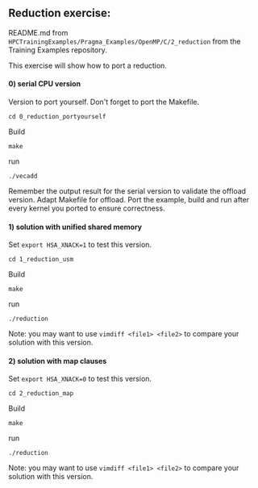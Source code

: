 
## Reduction exercise:

README.md from `HPCTrainingExamples/Pragma_Examples/OpenMP/C/2_reduction` from the Training Examples repository.

This exercise will show how to port a reduction.

#### 0) serial CPU version 
Version to port yourself. Don't forget to port the Makefile.
```
cd 0_reduction_portyourself
```
Build
```  
make
```
run
```
./vecadd
```
Remember the output result for the serial version to validate the offload version.
Adapt Makefile for offload.
Port the example, build and run after every kernel you ported to ensure correctness.

#### 1) solution with unified shared memory
Set 
```export HSA_XNACK=1```
to test this version.
```
cd 1_reduction_usm
```
Build
```  
make
```
run
```
./reduction
```
Note: you may want to use ```vimdiff <file1> <file2>``` to compare your solution with this version.

#### 2) solution with map clauses
Set 
```export HSA_XNACK=0```
to test this version.
```
cd 2_reduction_map
```
Build
```  
make
```
run
```
./reduction
```
Note: you may want to use ```vimdiff <file1> <file2>``` to compare your solution with this version.


